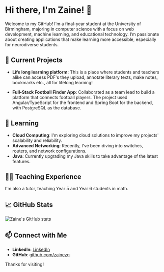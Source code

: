# Hi there, I'm Zaine! 👋

Welcome to my GitHub! I'm a final-year student at the University of Birmingham, majoring in computer science with a focus on web development, machine learning, and educational technology. I’m passionate about creating applications that make learning more accessible, especially for neurodiverse students.

## 🔭 Current Projects

- **Life long learning platform**: This is a place where students and teachers alike can access PDF's they upload, annotate literary texts, make notes, bookmarks etc., all for lifelong learning!

- **Full-Stack Football Finder App**: Collaborated as a team lead to build a platform that connects football players. The project used Angular/TypeScript for the frontend and Spring Boot for the backend, with PostgreSQL as the database.

## 🌱 Learning

- **Cloud Computing**: I'm exploring cloud solutions to improve my projects' scalability and reliability.
- **Advanced Networking**: Recently, I've been diving into switches, routers, and network configurations.
- **Java**: Currently upgrading my Java skills to take advantage of the latest features.

## 👨‍🏫 Teaching Experience

I'm also a tutor, teaching Year 5 and Year 6 students in math.

## 📈 GitHub Stats

![Zaine's GitHub stats](https://github-readme-stats.vercel.app/api?username=zainezq&show_icons=true&theme=tokyonight)

## 📫 Connect with Me

- **LinkedIn**: [LinkedIn](https://www.linkedin.com/in/zaine-ul-abideen-qayyum-801a53247/)  
- **GitHub**: [github.com/zainezq](https://github.com/zainezq)

Thanks for visiting! 
